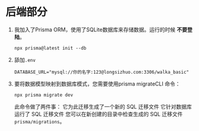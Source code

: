 # 后端部分

1. 我加入了Prisma ORM，使用了SQLite数据库来存储数据。运行的时候 **不要登陆**。
    ```SHELL
    npx prisma@latest init --db
    ```
2. 舔加`.env`
   ```
   DATABASE_URL="mysql://你的名字:123@longsizhuo.com:3306/walka_basic"
   ```
3. 要将数据模型映射到数据库模式，您需要使用prisma migrateCLI 命令：
   ```SHELL
   npx prisma migrate dev 
   ```
   此命令做了两件事：
    它为此迁移生成了一个新的 SQL 迁移文件
    它针对数据库运行了 SQL 迁移文件
    您可以在新创建的目录中检查生成的 SQL 迁移文件`prisma/migrations`。